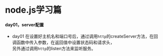 node.js学习篇
====
#### day01，server配置
* day01
        在设置好主机名和端口号后，通过调用`http`的createServer方法，在回调函数中传入参数，在返回值中设置状态码和请求头，<br>
    另外通过调用`http`的listen方法来监听服务。
